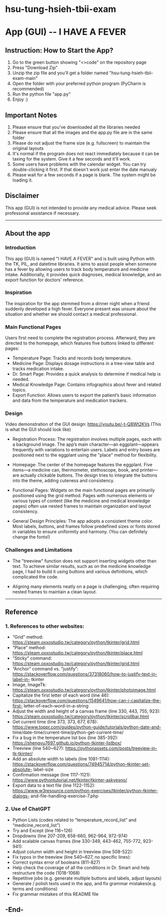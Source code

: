 # hsu-tung-hsieh-tbii-exam

# App (GUI) -- I HAVE A FEVER

## Instruction: How to Start the App?
1. Go to the green button showing "<>code" on the repository page
2. Press "Download Zip"
3. Unzip the zip file and you'll get a folder named "hsu-tung-hsieh-tbii-exam-main"
5. Open the folder with your preferred python program (PyCharm is recommended)
6. Run the python file "app.py"
7. Enjoy :)

## Important Notes
1.  Please ensure that you've downloaded all the libraries needed
2.  Please ensure that all the images and the app.py file are in the same folder
3.  Please do not adjust the frame size (e.g. fullscreen) to maintain the original layouts
4.  It's normal if the program does not react immediately because it can be taxing for the system. Give it a few seconds and it'll work.
5.  Some users have problems with the calendar widget. You can try double-clicking it first. If that doesn't work just enter the date manualy
6.  Please wait for a few seconds if a page is blank. The system might be loading it.

## Disclaimer
This app (GUI) is not intended to provide any medical advice. Please seek professonal assistance if necessary.


------------------------------------------------
## About the app
### Introduction
This app (GUI) is named "I HAVE A FEVER" and is built using Python with the TK, PIL, and datetime libraries. It aims to assist people when someone has a fever by allowing users to track body temperature and medicine intake. Additionally, it provides quick diagnoses, medical knowledge, and an export function for doctors' reference.

### Inspiration
The inspiration for the app stemmed from a dinner night when a friend suddenly
developed a high fever. Everyone present was unsure about the situation and
whether we should contact a medical professional.

### Main Functional Pages
Users first need to complete the registration process. Afterward, they are directed to the homepage, which features five buttons linked to different pages:
-	Temperature Page: Tracks and records body temperature.
-	Medicine Page: Displays dosage instructions in a tree-view table and tracks medication intake.
-	Dr. Smart Page: Provides a quick analysis to determine if medical help is needed.
-	Medical Knowledge Page: Contains infographics about fever and related topics.
-	Export Function: Allows users to export the patient’s basic information and data from the temperature and medication trackers.

### Design
Video demonstration of the GUI design: https://youtu.be/-t-Q8Wt2KVs (This is what the GUI should look like)

-	Registration Process: The registration involves multiple pages, each with a background image. The app’s main character—an eggplant—appears frequently with variations to entertain users. Labels and entry boxes are positioned next to the eggplant using the "place" method for flexibility.

-	Homepage: The center of the homepage features the eggplant. Five items—a medicine can, thermometer, stethoscope, book, and printer—are actually clickable buttons. The design tries to integrate the buttons into the theme, adding cuteness and consistency.

-	Functional Pages: Widgets on the main functional pages are primarily positioned using the grid method. Pages with numerous elements or various types of content (like the medicine and medical knowledge pages) often use nested frames to maintain organization and layout consistency.

-	General Design Principles: The app adopts a consistent theme color. Most labels, buttons, and frames follow predefined sizes or fonts stored in variables to ensure uniformity and harmony. (You can definitely change the fonts!)

### Challenges and Limitations

- The "treeview" function does not support inserting widgets other than text. To achieve similar results, such as on the medicine knowledge page, I had to build it using buttons and various definitions, which complicated the code.
  
- Aligning many elements neatly on a page is challenging, often requiring nested frames to maintain a clean layout.

-----------------------------------------
## Reference
### 1. References to other websites:
- “Grid” method:
https://steam.oxxostudio.tw/category/python/tkinter/grid.html
- “Place” method:
https://steam.oxxostudio.tw/category/python/tkinter/place.html
- “Sticky” command:
https://steam.oxxostudio.tw/category/python/tkinter/grid.html
- “Anchor” command vs. “justify”:
https://stackoverflow.com/questions/37318060/how-to-justify-text-in-label-in-
tkinter
- Image, ImageTk:
https://steam.oxxostudio.tw/category/python/tkinter/photoimage.html
- Capitalize the first letter of each word (line 46):
https://stackoverflow.com/questions/1549641/how-can-i-capitalize-the-first-
letter-of-each-word-in-a-string
- Adjust the width and height of a canvas frame (line 330, 443, 755, 923):
https://steam.oxxostudio.tw/category/python/tkinter/scrollbar.html
- Get current time (line 373, 373, 677, 678):
https://www.toppr.com/guides/python-guide/tutorials/python-date-and-
time/date-time/current-time/python-get-current-time/
- Fix a bug in the temperature list box (line 385-392):
https://shengyu7697.github.io/python-tkinter-listbox/
- Treeview (line 540~627):
https://pythonassets.com/posts/treeview-in-tk-tkinter/
- Add an absolute width to labels (line 1081-1114):
https://stackoverflow.com/questions/74945714/python-tkinter-set-absolute-
label-size
- Confirmation message (line 1117-1121):
https://www.pythontutorial.net/tkinter/tkinter-askyesno/
- Export data to a text file (line 1122-1152):
https://www.w3resource.com/python-exercises/tkinter/python-tkinter-dialogs-
and-file-handling-exercise-7.php

### 2. Use of ChatGPT
- Python Lists (codes related to “temperature_record_list” and
“medicine_record_list”)
- Try and Except (line 116~126)
- Dropdowns (line 207-209, 658-660, 962-964, 972-974)
- Add scalable canvas frames (line 330-349, 443-462, 755-772, 923-941):
- Adjust column width and height in treeview (line 508-522):
- Fix typos in the treeview (line 540~627, no specific lines):
- Correct syntax error of booleans (811-827)
- Help check the coverage of all the conditions in Dr. Smart and help
restructure the code (1018-1068)
- Repetitive jobs (e.g. generate multiple buttons and labels, adjust layouts)
- Generate / polish texts used in the app, and fix grammar mistakes(e.g. terms
and conditions)
- Fix grammar mistakes of this README file


## -End-




